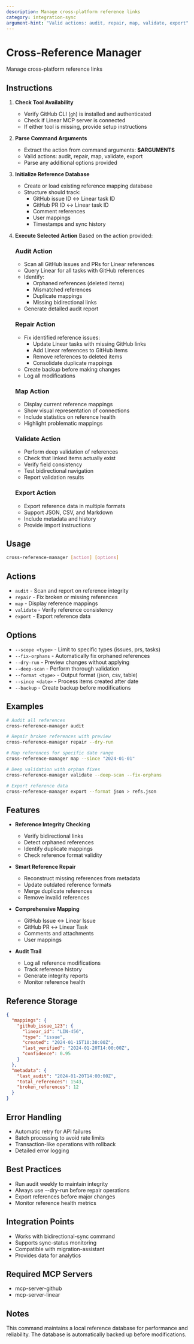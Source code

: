 ```yaml
---
description: Manage cross-platform reference links
category: integration-sync
argument-hint: "Valid actions: audit, repair, map, validate, export"
---
```


# Cross-Reference Manager

Manage cross-platform reference links

## Instructions

1. **Check Tool Availability**
   - Verify GitHub CLI (`gh`) is installed and authenticated
   - Check if Linear MCP server is connected
   - If either tool is missing, provide setup instructions

2. **Parse Command Arguments**
   - Extract the action from command arguments: **$ARGUMENTS**
   - Valid actions: audit, repair, map, validate, export
   - Parse any additional options provided

3. **Initialize Reference Database**
   - Create or load existing reference mapping database
   - Structure should track:
     - GitHub issue ID ↔ Linear task ID
     - GitHub PR ID ↔ Linear task ID
     - Comment references
     - User mappings
     - Timestamps and sync history

4. **Execute Selected Action**
   Based on the action provided:

   ### Audit Action
   - Scan all GitHub issues and PRs for Linear references
   - Query Linear for all tasks with GitHub references
   - Identify:
     - Orphaned references (deleted items)
     - Mismatched references
     - Duplicate mappings
     - Missing bidirectional links
   - Generate detailed audit report

   ### Repair Action
   - Fix identified reference issues:
     - Update Linear tasks with missing GitHub links
     - Add Linear references to GitHub items
     - Remove references to deleted items
     - Consolidate duplicate mappings
   - Create backup before making changes
   - Log all modifications

   ### Map Action
   - Display current reference mappings
   - Show visual representation of connections
   - Include statistics on reference health
   - Highlight problematic mappings

   ### Validate Action
   - Perform deep validation of references
   - Check that linked items actually exist
   - Verify field consistency
   - Test bidirectional navigation
   - Report validation results

   ### Export Action
   - Export reference data in multiple formats
   - Support JSON, CSV, and Markdown
   - Include metadata and history
   - Provide import instructions

## Usage
```bash
cross-reference-manager [action] [options]
```

## Actions
- `audit` - Scan and report on reference integrity
- `repair` - Fix broken or missing references
- `map` - Display reference mappings
- `validate` - Verify reference consistency
- `export` - Export reference data

## Options
- `--scope <type>` - Limit to specific types (issues, prs, tasks)
- `--fix-orphans` - Automatically fix orphaned references
- `--dry-run` - Preview changes without applying
- `--deep-scan` - Perform thorough validation
- `--format <type>` - Output format (json, csv, table)
- `--since <date>` - Process items created after date
- `--backup` - Create backup before modifications

## Examples
```bash
# Audit all references
cross-reference-manager audit

# Repair broken references with preview
cross-reference-manager repair --dry-run

# Map references for specific date range
cross-reference-manager map --since "2024-01-01"

# Deep validation with orphan fixes
cross-reference-manager validate --deep-scan --fix-orphans

# Export reference data
cross-reference-manager export --format json > refs.json
```

## Features
- **Reference Integrity Checking**
  - Verify bidirectional links
  - Detect orphaned references
  - Identify duplicate mappings
  - Check reference format validity

- **Smart Reference Repair**
  - Reconstruct missing references from metadata
  - Update outdated reference formats
  - Merge duplicate references
  - Remove invalid references

- **Comprehensive Mapping**
  - GitHub Issue ↔ Linear Issue
  - GitHub PR ↔ Linear Task
  - Comments and attachments
  - User mappings

- **Audit Trail**
  - Log all reference modifications
  - Track reference history
  - Generate integrity reports
  - Monitor reference health

## Reference Storage
```json
{
  "mappings": {
    "github_issue_123": {
      "linear_id": "LIN-456",
      "type": "issue",
      "created": "2024-01-15T10:30:00Z",
      "last_verified": "2024-01-20T14:00:00Z",
      "confidence": 0.95
    }
  },
  "metadata": {
    "last_audit": "2024-01-20T14:00:00Z",
    "total_references": 1543,
    "broken_references": 12
  }
}
```

## Error Handling
- Automatic retry for API failures
- Batch processing to avoid rate limits
- Transaction-like operations with rollback
- Detailed error logging

## Best Practices
- Run audit weekly to maintain integrity
- Always use --dry-run before repair operations
- Export references before major changes
- Monitor reference health metrics

## Integration Points
- Works with bidirectional-sync command
- Supports sync-status monitoring
- Compatible with migration-assistant
- Provides data for analytics

## Required MCP Servers
- mcp-server-github
- mcp-server-linear

## Notes
This command maintains a local reference database for performance and reliability. The database is automatically backed up before modifications.
